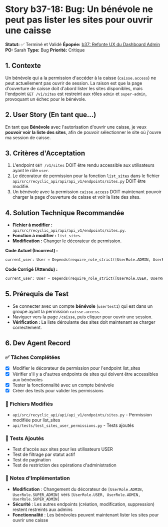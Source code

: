 # Story b37-18: Bug: Un bénévole ne peut pas lister les sites pour ouvrir une caisse

**Statut:** ✅ Terminé et Validé
**Épopée:** [b37: Refonte UX du Dashboard Admin](./epic-b37-refonte-ux-admin.md)
**PO:** Sarah
**Type:** Bug
**Priorité:** Critique

## 1. Contexte

Un bénévole qui a la permission d'accéder à la caisse (`caisse.access`) ne peut actuellement pas ouvrir de session. La raison est que la page d'ouverture de caisse doit d'abord lister les sites disponibles, mais l'endpoint `GET /v1/sites` est restreint aux rôles `admin` et `super-admin`, provoquant un échec pour le bénévole.

## 2. User Story (En tant que...)

En tant que **Bénévole** avec l'autorisation d'ouvrir une caisse, je veux **pouvoir voir la liste des sites**, afin de pouvoir sélectionner le site où j'ouvre ma session de caisse.

## 3. Critères d'Acceptation

1.  L'endpoint `GET /v1/sites` DOIT être rendu accessible aux utilisateurs ayant le rôle `user`.
2.  Le décorateur de permission pour la fonction `list_sites` dans le fichier `api/src/recyclic_api/api/api_v1/endpoints/sites.py` DOIT être modifié.
3.  Un bénévole avec la permission `caisse.access` DOIT maintenant pouvoir charger la page d'ouverture de caisse et voir la liste des sites.

## 4. Solution Technique Recommandée

-   **Fichier à modifier :** `api/src/recyclic_api/api/api_v1/endpoints/sites.py`.
-   **Fonction à modifier :** `list_sites`.
-   **Modification :** Changer le décorateur de permission.

**Code Actuel (Incorrect) :**
```python
current_user: User = Depends(require_role_strict([UserRole.ADMIN, UserRole.SUPER_ADMIN]))
```

**Code Corrigé (Attendu) :**
```python
current_user: User = Depends(require_role_strict([UserRole.USER, UserRole.ADMIN, UserRole.SUPER_ADMIN]))
```

## 5. Prérequis de Test

- Se connecter avec un compte **bénévole** (`usertest1`) qui est dans un groupe ayant la permission `caisse.access`.
- Naviguer vers la page `/caisse`, puis cliquer pour ouvrir une session.
- **Vérification :** La liste déroulante des sites doit maintenant se charger correctement.

## 6. Dev Agent Record

### ✅ Tâches Complétées
- [x] Modifier le décorateur de permission pour l'endpoint list_sites
- [x] Vérifier s'il y a d'autres endpoints de sites qui doivent être accessibles aux bénévoles
- [x] Tester la fonctionnalité avec un compte bénévole
- [x] Créer des tests pour valider les permissions

### 📁 Fichiers Modifiés
- `api/src/recyclic_api/api/api_v1/endpoints/sites.py` - Permission modifiée pour list_sites
- `api/tests/test_sites_user_permissions.py` - Tests ajoutés

### 🧪 Tests Ajoutés
- Test d'accès aux sites pour les utilisateurs USER
- Test de filtrage par statut actif
- Test de pagination
- Test de restriction des opérations d'administration

### 📝 Notes d'Implémentation
- **Modification** : Changement du décorateur de `[UserRole.ADMIN, UserRole.SUPER_ADMIN]` vers `[UserRole.USER, UserRole.ADMIN, UserRole.SUPER_ADMIN]`
- **Sécurité** : Les autres endpoints (création, modification, suppression) restent restreints aux admins
- **Fonctionnalité** : Les bénévoles peuvent maintenant lister les sites pour ouvrir une caisse
